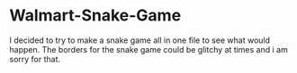 # Walmart-Snake-Game

I decided to try to make a snake game all in one file to see what would happen.
The borders for the snake game could be glitchy at times and i am sorry for that. 
